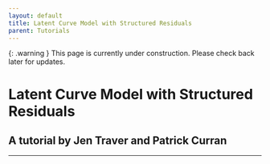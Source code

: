 ```yaml
---
layout: default
title: Latent Curve Model with Structured Residuals
parent: Tutorials
---
```


{: .warning }
This page is currently under construction. Please check back later for updates.



# Latent Curve Model with Structured Residuals
## A tutorial by Jen Traver and Patrick Curran
---

